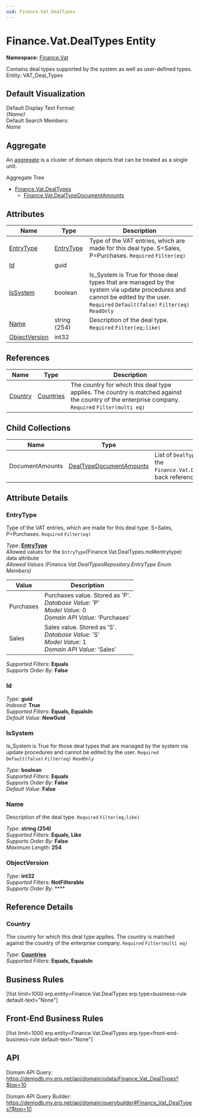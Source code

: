 ```yaml
---
uid: Finance.Vat.DealTypes
---
```

# Finance.Vat.DealTypes Entity

**Namespace:** [Finance.Vat](Finance.Vat.md)  

Contains deal types supported by the system as well as user-defined types. Entity: VAT_Deal_Types

## Default Visualization
Default Display Text Format:  
_{Name}_  
Default Search Members:  
_Name_  

## Aggregate
An [aggregate](https://docs.erp.net/tech/advanced/concepts/aggregates.html) is a cluster of domain objects that can be treated as a single unit.  

Aggregate Tree  
* [Finance.Vat.DealTypes](Finance.Vat.DealTypes.md)  
  * [Finance.Vat.DealTypeDocumentAmounts](Finance.Vat.DealTypeDocumentAmounts.md)  

## Attributes

| Name | Type | Description |
| ---- | ---- | --- |
| [EntryType](Finance.Vat.DealTypes.md#entrytype) | [EntryType](Finance.Vat.DealTypes.md#entrytype) | Type of the VAT entries, which are made for this deal type. S=Sales, P=Purchases. `Required` `Filter(eq)` 
| [Id](Finance.Vat.DealTypes.md#id) | guid |  
| [IsSystem](Finance.Vat.DealTypes.md#issystem) | boolean | Is_System is True for those deal types that are managed by the system via update procedures and cannot be edited by the user. `Required` `Default(false)` `Filter(eq)` `ReadOnly` 
| [Name](Finance.Vat.DealTypes.md#name) | string (254) | Description of the deal type. `Required` `Filter(eq;like)` 
| [ObjectVersion](Finance.Vat.DealTypes.md#objectversion) | int32 |  

## References

| Name | Type | Description |
| ---- | ---- | --- |
| [Country](Finance.Vat.DealTypes.md#country) | [Countries](General.Geography.Countries.md) | The country for which this deal type applies. The country is matched against the country of the enterprise company. `Required` `Filter(multi eq)` |

## Child Collections

| Name | Type | Description |
| ---- | ---- | --- |
| DocumentAmounts | [DealTypeDocumentAmounts](Finance.Vat.DealTypeDocumentAmounts.md) | List of `DealTypeDocumentAmount`(Finance.Vat.DealTypeDocumentAmounts.md) child objects, based on the `Finance.Vat.DealTypeDocumentAmount.DealType`(Finance.Vat.DealTypeDocumentAmounts.md#dealtype) back reference 


## Attribute Details

### EntryType

Type of the VAT entries, which are made for this deal type. S=Sales, P=Purchases. `Required` `Filter(eq)`

_Type_: **[EntryType](Finance.Vat.DealTypes.md#entrytype)**  
Allowed values for the `EntryType`(Finance.Vat.DealTypes.md#entrytype) data attribute  
_Allowed Values (Finance.Vat.DealTypesRepository.EntryType Enum Members)_  

| Value | Description |
| ---- | --- |
| Purchases | Purchases value. Stored as 'P'. <br /> _Database Value:_ 'P' <br /> _Model Value:_ 0 <br /> _Domain API Value:_ 'Purchases' |
| Sales | Sales value. Stored as 'S'. <br /> _Database Value:_ 'S' <br /> _Model Value:_ 1 <br /> _Domain API Value:_ 'Sales' |

_Supported Filters_: **Equals**  
_Supports Order By_: **False**  

### Id

_Type_: **guid**  
_Indexed_: **True**  
_Supported Filters_: **Equals, EqualsIn**  
_Default Value_: **NewGuid**  

### IsSystem

Is_System is True for those deal types that are managed by the system via update procedures and cannot be edited by the user. `Required` `Default(false)` `Filter(eq)` `ReadOnly`

_Type_: **boolean**  
_Supported Filters_: **Equals**  
_Supports Order By_: **False**  
_Default Value_: **False**  

### Name

Description of the deal type. `Required` `Filter(eq;like)`

_Type_: **string (254)**  
_Supported Filters_: **Equals, Like**  
_Supports Order By_: **False**  
_Maximum Length_: **254**  

### ObjectVersion

_Type_: **int32**  
_Supported Filters_: **NotFilterable**  
_Supports Order By_: ****  


## Reference Details

### Country

The country for which this deal type applies. The country is matched against the country of the enterprise company. `Required` `Filter(multi eq)`

_Type_: **[Countries](General.Geography.Countries.md)**  
_Supported Filters_: **Equals, EqualsIn**  



## Business Rules

[!list limit=1000 erp.entity=Finance.Vat.DealTypes erp.type=business-rule default-text="None"]

## Front-End Business Rules

[!list limit=1000 erp.entity=Finance.Vat.DealTypes erp.type=front-end-business-rule default-text="None"]

## API

Domain API Query:
<https://demodb.my.erp.net/api/domain/odata/Finance_Vat_DealTypes?$top=10>

Domain API Query Builder:
<https://demodb.my.erp.net/api/domain/querybuilder#Finance_Vat_DealTypes?$top=10>

